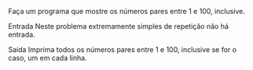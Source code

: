 Faça um programa que mostre os números pares entre 1 e 100, inclusive.

Entrada
Neste problema extremamente simples de repetição não há entrada.

Saída
Imprima todos os números pares entre 1 e 100, inclusive se for o caso, um em cada linha.